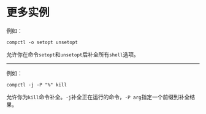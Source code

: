 # 更多实例

例如：

```shell
compctl -o setopt unsetopt
```

允许你在命令`setopt`和`unsetopt`后补全所有`shell`选项。

---

例如：

```shell
compctl -j -P "%" kill
```

允许你为`kill`命令补全。`-j`补全正在运行的命令，`-P arg`指定一个前缀到补全结果。